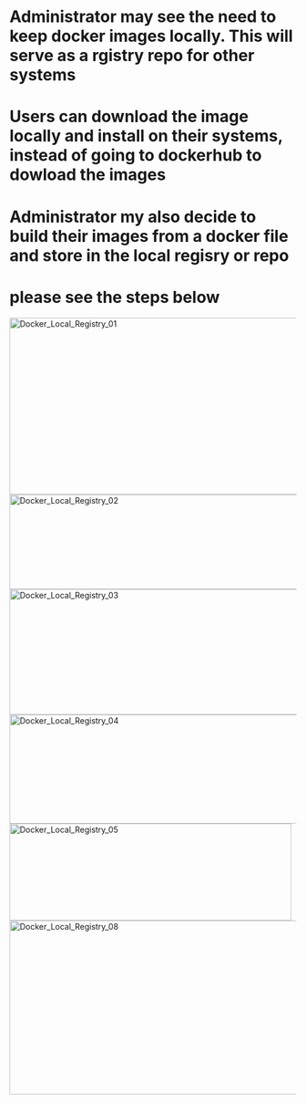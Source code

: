 # Administrator may see the need to keep docker images locally. This will serve as a rgistry repo for other systems #
# Users can download the image locally and install on their systems, instead of going to dockerhub to dowload the images #
# Administrator my also decide to build their images from a docker file and store in the local regisry or repo #

# please see the steps below

<img width="578" height="310" alt="Docker_Local_Registry_01" src="https://github.com/user-attachments/assets/37b31481-0834-49c1-a676-0ca79a4b6940" />
<img width="571" height="166" alt="Docker_Local_Registry_02" src="https://github.com/user-attachments/assets/49899c03-b306-4130-9db4-4770888c5a29" />
<img width="848" height="220" alt="Docker_Local_Registry_03" src="https://github.com/user-attachments/assets/da28e114-62e1-44bd-90bc-14084071a814" />
<img width="890" height="191" alt="Docker_Local_Registry_04" src="https://github.com/user-attachments/assets/bc9d8953-8737-452f-82b0-a2977f701e55" />
<img width="495" height="170" alt="Docker_Local_Registry_05" src="https://github.com/user-attachments/assets/3a386873-5d3b-4a6c-8422-564cd5f49382" />
<img width="662" height="305" alt="Docker_Local_Registry_08" src="https://github.com/user-attachments/assets/c79a1f15-712d-42ac-9033-75ea0142e4b3" />
